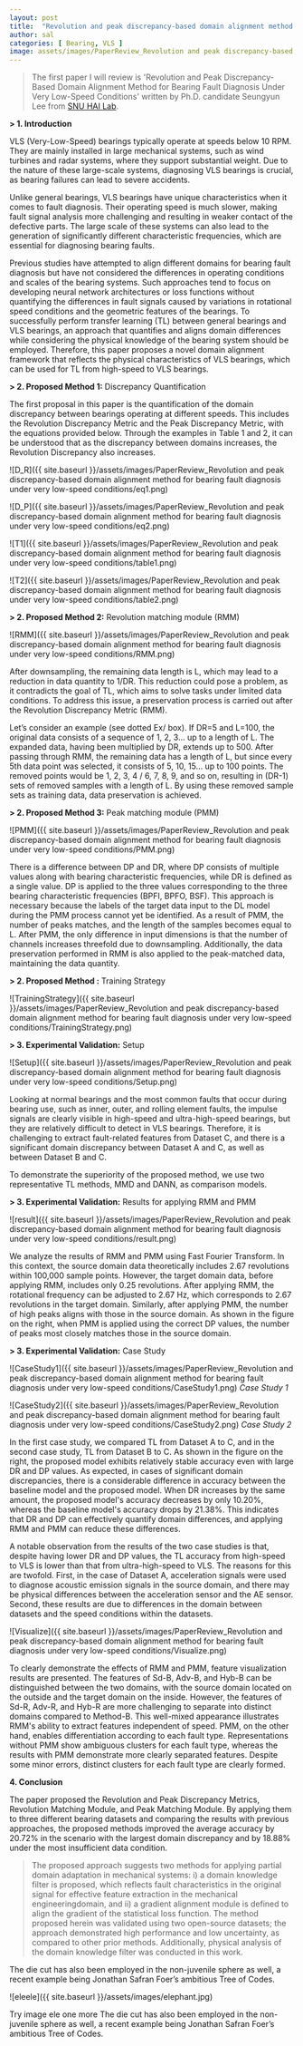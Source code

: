 ```yaml
---
layout: post
title:  "Revolution and peak discrepancy-based domain alignment method for bearing fault diagnosis under very low-speed conditions"
author: sal
categories: [ Bearing, VLS ]
image: assets/images/PaperReview_Revolution and peak discrepancy-based domain alignment method for bearing fault diagnosis under very low-speed conditions/VLS.jpg
---
```


> The first paper I will review is 'Revolution and Peak Discrepancy-Based Domain Alignment Method for Bearing Fault Diagnosis Under Very Low-Speed Conditions' written by Ph.D. candidate Seungyun Lee from [SNU HAI Lab][SNU-HAI-LAB].

**> 1. Introduction**

VLS (Very-Low-Speed) bearings typically operate at speeds below 10 RPM. They are mainly installed in large mechanical systems, such as wind turbines and radar systems, where they support substantial weight. Due to the nature of these large-scale systems, diagnosing VLS bearings is crucial, as bearing failures can lead to severe accidents.

Unlike general bearings, VLS bearings have unique characteristics when it comes to fault diagnosis. Their operating speed is much slower, making fault signal analysis more challenging and resulting in weaker contact of the defective parts. The large scale of these systems can also lead to the generation of significantly different characteristic frequencies, which are essential for diagnosing bearing faults.

Previous studies have attempted to align different domains for bearing fault diagnosis but have not considered the differences in operating conditions and scales of the bearing systems. Such approaches tend to focus on developing neural network architectures or loss functions without quantifying the differences in fault signals caused by variations in rotational speed conditions and the geometric features of the bearings. To successfully perform transfer learning (TL) between general bearings and VLS bearings, an approach that quantifies and aligns domain differences while considering the physical knowledge of the bearing system should be employed. Therefore, this paper proposes a novel domain alignment framework that reflects the physical characteristics of VLS bearings, which can be used for TL from high-speed to VLS bearings.

**> 2. Proposed Method 1:**
Discrepancy Quantification

The first proposal in this paper is the quantification of the domain discrepancy between bearings operating at different speeds. This includes the Revolution Discrepancy Metric and the Peak Discrepancy Metric, with the equations provided below. Through the examples in Table 1 and 2, it can be understood that as the discrepancy between domains increases, the Revolution Discrepancy also increases.

![D_R]({{ site.baseurl }}/assets/images/PaperReview_Revolution and peak discrepancy-based domain alignment method for bearing fault diagnosis under very low-speed conditions/eq1.png)

![D_P]({{ site.baseurl }}/assets/images/PaperReview_Revolution and peak discrepancy-based domain alignment method for bearing fault diagnosis under very low-speed conditions/eq2.png)

![T1]({{ site.baseurl }}/assets/images/PaperReview_Revolution and peak discrepancy-based domain alignment method for bearing fault diagnosis under very low-speed conditions/table1.png)

![T2]({{ site.baseurl }}/assets/images/PaperReview_Revolution and peak discrepancy-based domain alignment method for bearing fault diagnosis under very low-speed conditions/table2.png)

**> 2. Proposed Method 2:**
Revolution matching module (RMM)

![RMM]({{ site.baseurl }}/assets/images/PaperReview_Revolution and peak discrepancy-based domain alignment method for bearing fault diagnosis under very low-speed conditions/RMM.png)

After downsampling, the remaining data length is L, which may lead to a reduction in data quantity to 1/DR. This reduction could pose a problem, as it contradicts the goal of TL, which aims to solve tasks under limited data conditions. To address this issue, a preservation process is carried out after the Revolution Discrepancy Metric (RMM).

Let’s consider an example (see dotted Ex/ box). If DR=5 and L=100, the original data consists of a sequence of 1, 2, 3… up to a length of L. The expanded data, having been multiplied by DR, extends up to 500. After passing through RMM, the remaining data has a length of L, but since every 5th data point was selected, it consists of 5, 10, 15… up to 100 points. The removed points would be 1, 2, 3, 4 / 6, 7, 8, 9, and so on, resulting in (DR-1) sets of removed samples with a length of L. By using these removed sample sets as training data, data preservation is achieved.

**> 2. Proposed Method 3:**
Peak matching module (PMM)

![PMM]({{ site.baseurl }}/assets/images/PaperReview_Revolution and peak discrepancy-based domain alignment method for bearing fault diagnosis under very low-speed conditions/PMM.png)

There is a difference between DP and DR, where DP consists of multiple values along with bearing characteristic frequencies, while DR is defined as a single value. DP is applied to the three values corresponding to the three bearing characteristic frequencies (BPFI, BPFO, BSF). This approach is necessary because the labels of the target data input to the DL model during the PMM process cannot yet be identified. As a result of PMM, the number of peaks matches, and the length of the samples becomes equal to L. After PMM, the only difference in input dimensions is that the number of channels increases threefold due to downsampling. Additionally, the data preservation performed in RMM is also applied to the peak-matched data, maintaining the data quantity.

**> 2. Proposed Method :**
Training Strategy

![TrainingStrategy]({{ site.baseurl }}/assets/images/PaperReview_Revolution and peak discrepancy-based domain alignment method for bearing fault diagnosis under very low-speed conditions/TrainingStrategy.png)

**> 3. Experimental Validation:**
Setup

![Setup]({{ site.baseurl }}/assets/images/PaperReview_Revolution and peak discrepancy-based domain alignment method for bearing fault diagnosis under very low-speed conditions/Setup.png)

Looking at normal bearings and the most common faults that occur during bearing use, such as inner, outer, and rolling element faults, the impulse signals are clearly visible in high-speed and ultra-high-speed bearings, but they are relatively difficult to detect in VLS bearings. Therefore, it is challenging to extract fault-related features from Dataset C, and there is a significant domain discrepancy between Dataset A and C, as well as between Dataset B and C.

To demonstrate the superiority of the proposed method, we use two representative TL methods, MMD and DANN, as comparison models.

**> 3. Experimental Validation:**
Results for applying RMM and PMM

![result]({{ site.baseurl }}/assets/images/PaperReview_Revolution and peak discrepancy-based domain alignment method for bearing fault diagnosis under very low-speed conditions/result.png)

We analyze the results of RMM and PMM using Fast Fourier Transform. In this context, the source domain data theoretically includes 2.67 revolutions within 100,000 sample points. However, the target domain data, before applying RMM, includes only 0.25 revolutions. After applying RMM, the rotational frequency can be adjusted to 2.67 Hz, which corresponds to 2.67 revolutions in the target domain. Similarly, after applying PMM, the number of high peaks aligns with those in the source domain. As shown in the figure on the right, when PMM is applied using the correct DP values, the number of peaks most closely matches those in the source domain.

**> 3. Experimental Validation:**
Case Study

![CaseStudy1]({{ site.baseurl }}/assets/images/PaperReview_Revolution and peak discrepancy-based domain alignment method for bearing fault diagnosis under very low-speed conditions/CaseStudy1.png)
*Case Study 1*

![CaseStudy2]({{ site.baseurl }}/assets/images/PaperReview_Revolution and peak discrepancy-based domain alignment method for bearing fault diagnosis under very low-speed conditions/CaseStudy2.png)
*Case Study 2*


In the first case study, we compared TL from Dataset A to C, and in the second case study, TL from Dataset B to C. As shown in the figure on the right, the proposed model exhibits relatively stable accuracy even with large DR and DP values. As expected, in cases of significant domain discrepancies, there is a considerable difference in accuracy between the baseline model and the proposed model. When DR increases by the same amount, the proposed model's accuracy decreases by only 10.20%, whereas the baseline model's accuracy drops by 21.38%. This indicates that DR and DP can effectively quantify domain differences, and applying RMM and PMM can reduce these differences.

A notable observation from the results of the two case studies is that, despite having lower DR and DP values, the TL accuracy from high-speed to VLS is lower than that from ultra-high-speed to VLS. The reasons for this are twofold. First, in the case of Dataset A, acceleration signals were used to diagnose acoustic emission signals in the source domain, and there may be physical differences between the acceleration sensor and the AE sensor. Second, these results are due to differences in the domain between datasets and the speed conditions within the datasets.

![Visualize]({{ site.baseurl }}/assets/images/PaperReview_Revolution and peak discrepancy-based domain alignment method for bearing fault diagnosis under very low-speed conditions/Visualize.png)

To clearly demonstrate the effects of RMM and PMM, feature visualization results are presented. The features of Sd-B, Adv-B, and Hyb-B can be distinguished between the two domains, with the source domain located on the outside and the target domain on the inside. However, the features of Sd-R, Adv-R, and Hyb-R are more challenging to separate into distinct domains compared to Method-B. This well-mixed appearance illustrates RMM's ability to extract features independent of speed. PMM, on the other hand, enables differentiation according to each fault type. Representations without PMM show ambiguous clusters for each fault type, whereas the results with PMM demonstrate more clearly separated features. Despite some minor errors, distinct clusters for each fault type are clearly formed.

**4. Conclusion**

The paper proposed the Revolution and Peak Discrepancy Metrics, Revolution Matching Module, and Peak Matching Module. By applying them to three different bearing datasets and comparing the results with previous approaches, the proposed methods improved the average accuracy by 20.72% in the scenario with the largest domain discrepancy and by 18.88% under the most insufficient data condition.

> The proposed approach suggests two methods for applying partial domain adaptation in mechanical systems: i) a domain knowledge filter is proposed, which reflects fault characteristics in the original signal for effective feature extraction in the mechanical engineeringdomain, and ii) a gradient alignment module is defined to align the gradient of the statistical loss function. The method proposed herein was validated using two open-source datasets; the approach demonstrated high performance and low uncertainty, as compared to other prior methods. Additionally, physical analysis of the domain knowledge filter was conducted in this work. 

The die cut has also been employed in the non-juvenile sphere as well, a recent example being Jonathan Safran Foer’s ambitious Tree of Codes.

![eleele]({{ site.baseurl }}/assets/images/elephant.jpg)

Try image ele one more The die cut has also been employed in the non-juvenile sphere as well, a recent example being Jonathan Safran Foer’s ambitious Tree of Codes.

[SNU-HAI-LAB]: https://hai.snu.ac.kr
